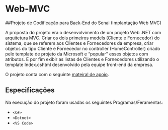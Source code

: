 # Web-MVC

##Projeto de Codificação para Back-End do Senai (Implantação Web MVC)

  A proposta do projeto era o desenvolvimento de um projeto Web .NET com arquitetura MVC. Criar os dois primeiros models (Cliente e Fornecedor) do sistema, que se referem aos Clientes e Fornecedores da empresa, criar objetos do tipo Cliente e Fornecedor no controller (HomeController) criado pelo template de projeto da Microsoft e “popular” esses objetos com atributos. E por fim exibir as listas de Clientes e Fornecedores utilizando o template Index.cshtml desenvolvido pela equipe front-end da empresa.
  
  O projeto conta com o seguinte [mateiral de apoio](https://sp.senaiead.senai.br/GetFile.php?type=assignment_file&aid=98510&fn=1).
  
## Especificações

  Na execução do projeto foram usadas os seguintes Programas/Feramentas:

* `<C#>`
* `<Dotnet>`
* `<VS Code>`
